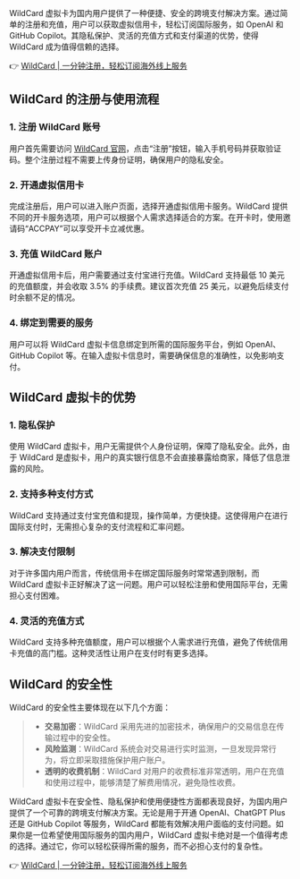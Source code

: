 WildCard 虚拟卡为国内用户提供了一种便捷、安全的跨境支付解决方案。通过简单的注册和充值，用户可以获取虚拟信用卡，轻松订阅国际服务，如 OpenAI 和 GitHub Copilot。其隐私保护、灵活的充值方式和支付渠道的优势，使得 WildCard 成为值得信赖的选择。

👉 [WildCard | 一分钟注册，轻松订阅海外线上服务](https://bit.ly/bewildcard)

## WildCard 的注册与使用流程

### 1. 注册 WildCard 账号

用户首先需要访问 [WildCard 官网](https://bit.ly/bewildcard)，点击“注册”按钮，输入手机号码并获取验证码。整个注册过程不需要上传身份证明，确保用户的隐私安全。

### 2. 开通虚拟信用卡

完成注册后，用户可以进入账户页面，选择开通虚拟信用卡服务。WildCard 提供不同的开卡服务选项，用户可以根据个人需求选择适合的方案。在开卡时，使用邀请码“ACCPAY”可以享受开卡立减优惠。

### 3. 充值 WildCard 账户

开通虚拟信用卡后，用户需要通过支付宝进行充值。WildCard 支持最低 10 美元的充值额度，并会收取 3.5% 的手续费。建议首次充值 25 美元，以避免后续支付时余额不足的情况。

### 4. 绑定到需要的服务

用户可以将 WildCard 虚拟卡信息绑定到所需的国际服务平台，例如 OpenAI、GitHub Copilot 等。在输入虚拟卡信息时，需要确保信息的准确性，以免影响支付。

## WildCard 虚拟卡的优势

### 1. 隐私保护

使用 WildCard 虚拟卡，用户无需提供个人身份证明，保障了隐私安全。此外，由于 WildCard 是虚拟卡，用户的真实银行信息不会直接暴露给商家，降低了信息泄露的风险。

### 2. 支持多种支付方式

WildCard 支持通过支付宝充值和提现，操作简单，方便快捷。这使得用户在进行国际支付时，无需担心复杂的支付流程和汇率问题。

### 3. 解决支付限制

对于许多国内用户而言，传统信用卡在绑定国际服务时常常遇到限制，而 WildCard 虚拟卡正好解决了这一问题。用户可以轻松注册和使用国际平台，无需担心支付困难。

### 4. 灵活的充值方式

WildCard 支持多种充值额度，用户可以根据个人需求进行充值，避免了传统信用卡充值的高门槛。这种灵活性让用户在支付时有更多选择。

## WildCard 的安全性

WildCard 的安全性主要体现在以下几个方面：

> - **交易加密**：WildCard 采用先进的加密技术，确保用户的交易信息在传输过程中的安全性。  
> - **风险监测**：WildCard 系统会对交易进行实时监测，一旦发现异常行为，将立即采取措施保护用户账户。  
> - **透明的收费机制**：WildCard 对用户的收费标准非常透明，用户在充值和使用过程中，能够清楚了解费用情况，避免隐性收费。

WildCard 虚拟卡在安全性、隐私保护和使用便捷性方面都表现良好，为国内用户提供了一个可靠的跨境支付解决方案。无论是用于开通 OpenAI、ChatGPT Plus 还是 GitHub Copilot 等服务，WildCard 都能有效解决用户面临的支付问题。如果你是一位希望使用国际服务的国内用户，WildCard 虚拟卡绝对是一个值得考虑的选择。通过它，你可以轻松获得所需的服务，而不必担心支付的复杂性。

👉 [WildCard | 一分钟注册，轻松订阅海外线上服务](https://bit.ly/bewildcard)